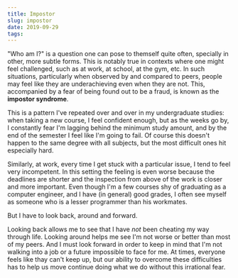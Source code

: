 ```yaml
---
title: Impostor
slug: impostor
date: 2019-09-29
tags:
---
```




"Who am I?" is a question one can pose to themself quite often, specially in other, more subtle forms. This is notably true in contexts where one might feel challenged, such as at work, at school, at the gym, etc. In such situations, particularly when observed by and compared to peers, people may feel like they are underachieving even when they are not. This, accompanied by a fear of being found out to be a fraud, is known as the **impostor syndrome**.

This is a pattern I've repeated over and over in my undergraduate studies: when taking a new course, I feel confident enough, but as the weeks go by, I constantly fear I'm lagging behind the minimum study amount, and by the end of the semester I feel like I'm going to fail. Of course this doesn't happen to the same degree with all subjects, but the most difficult ones hit especially hard.

Similarly, at work, every time I get stuck with a particular issue, I tend to feel very incompetent. In this setting the feeling is even worse because the deadlines are shorter and the inspection from above of the work is closer and more important. Even though I'm a few courses shy of graduating as a computer engineer, and I have (in general) good grades, I often see myself as someone who is a lesser programmer than his workmates.

But I have to look back, around and forward.

Looking back allows me to see that I have *not* been cheating my way through life. Looking around helps me see I'm not worse or better than most of my peers. And I must look forward in order to keep in mind that I'm not walking into a job or a future impossible to face for me. At times, everyone feels like thay can't keep up, but our ability to overcome these difficulties has to help us move continue doing what we do without this irrational fear.